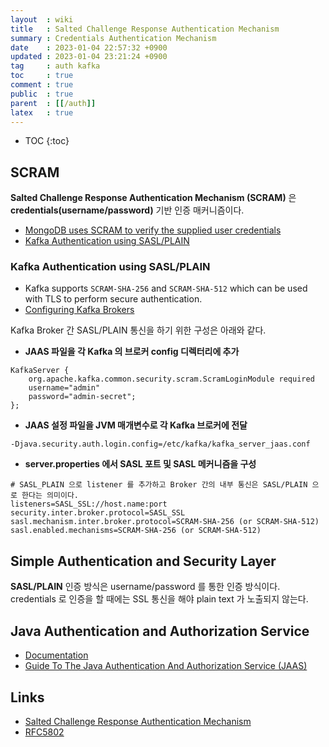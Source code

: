 ```yaml
---
layout  : wiki
title   : Salted Challenge Response Authentication Mechanism
summary : Credentials Authentication Mechanism
date    : 2023-01-04 22:57:32 +0900
updated : 2023-01-04 23:21:24 +0900
tag     : auth kafka
toc     : true
comment : true
public  : true
parent  : [[/auth]]
latex   : true
---
```

* TOC
{:toc}

## SCRAM

__Salted Challenge Response Authentication Mechanism (SCRAM)__ 은 __credentials(username/password)__ 기반 인증 매커니즘이다.

- [MongoDB uses SCRAM to verify the supplied user credentials](https://www.mongodb.com/docs/manual/core/security-scram/)
- [Kafka Authentication using SASL/PLAIN](https://kafka.apache.org/documentation/#security_sasl_plain)

### Kafka Authentication using SASL/PLAIN

- Kafka supports `SCRAM-SHA-256` and `SCRAM-SHA-512` which can be used with TLS to perform secure authentication.
- [Configuring Kafka Brokers](https://kafka.apache.org/documentation/#security_sasl_scram_brokerconfig)

Kafka Broker 간 SASL/PLAIN 통신을 하기 위한 구성은 아래와 같다.

- __JAAS 파일을 각 Kafka 의 브로커 config 디렉터리에 추가__

```
KafkaServer {
    org.apache.kafka.common.security.scram.ScramLoginModule required
    username="admin"
    password="admin-secret";
};
```

- __JAAS 설정 파일을 JVM 매개변수로 각 Kafka 브로커에 전달__

```properties
-Djava.security.auth.login.config=/etc/kafka/kafka_server_jaas.conf
```

- __server.properties 에서 SASL 포트 및 SASL 메커니즘을 구성__

```properties
# SASL_PLAIN 으로 listener 를 추가하고 Broker 간의 내부 통신은 SASL/PLAIN 으로 한다는 의미이다.
listeners=SASL_SSL://host.name:port
security.inter.broker.protocol=SASL_SSL
sasl.mechanism.inter.broker.protocol=SCRAM-SHA-256 (or SCRAM-SHA-512)
sasl.enabled.mechanisms=SCRAM-SHA-256 (or SCRAM-SHA-512)
```

## Simple Authentication and Security Layer

__SASL/PLAIN__ 인증 방식은 username/password 를 통한 인증 방식이다. credentials 로 인증을 할 때에는 SSL 통신을 해야 plain text 가 노출되지 않는다.

## Java Authentication and Authorization Service

- [Documentation](https://docs.oracle.com/en/java/javase/11/security/java-authentication-and-authorization-service-jaas-reference-guide.html)
- [Guide To The Java Authentication And Authorization Service (JAAS)](https://www.baeldung.com/java-authentication-authorization-service)

## Links

- [Salted Challenge Response Authentication Mechanism](https://ko.wikipedia.org/wiki/Salted_Challenge_Response_Authentication_Mechanism)
- [RFC5802](https://www.rfc-editor.org/rfc/rfc5802)
